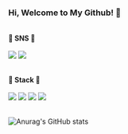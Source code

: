 ### Hi, Welcome to My Github! 👋
<br>
<strong>🍊 SNS 🍊</strong><br><br>
<a href="https://www.instagram.com/w.bean0129/" target="_blank"><img src="https://img.shields.io/badge/w.bean129-E4405F?style=flat-square&logo=Instagram&logoColor=white"/></a>
<a href="https://mail.google.com/mail" target="_blank"><img src="https://img.shields.io/badge/ttokky0129@gmail.com-EA4335?style=flat-square&logo=Gmail&logoColor=white"/></a><br><br>

<strong>🍎 Stack 🍎</strong><br><br>
<img src="https://img.shields.io/badge/C++-00599C?style=flat-square&logo=C%2B%2B&logoColor=white"> <img src="https://img.shields.io/badge/Python-3776AB?style=flat-square&logo=python&logoColor=white"> <img src="https://img.shields.io/badge/Kotlin-7F52FF?style=flat-square&logo=kotlin&logoColor=white"> <img src="https://img.shields.io/badge/Django-3776AB?style=flat-square&logo=django&logoColor=white"><br><br>

![Anurag's GitHub stats](https://github-readme-stats.vercel.app/api?username=SonSuBin129&show_icons=true&theme=calm)
